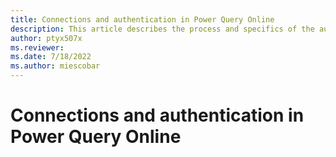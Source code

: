 ```yaml
---
title: Connections and authentication in Power Query Online
description: This article describes the process and specifics of the authentication process in Power Query Online.
author: ptyx507x
ms.reviewer: 
ms.date: 7/18/2022
ms.author: miescobar
---
```


# Connections and authentication in Power Query Online

